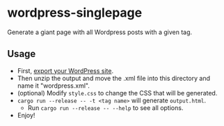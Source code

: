 # wordpress-singlepage

Generate a giant page with all Wordpress posts with a given tag.

## Usage
- First, [export your WordPress site](https://wordpress.com/support/export/).
- Then unzip the output and move the .xml file into this directory and name it "wordpress.xml".
- (optional) Modify `style.css` to change the CSS that will be generated.
- `cargo run --release -- -t <tag name>` will generate `output.html`.
  - Run `cargo run --release -- --help` to see all options.
- Enjoy!